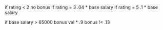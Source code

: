 if rating < 2 no bonus
if rating = 3 .04 * base salary
if rating = 5 .1 * base salary

if base salary > 65000 bonus val * .9
bonus !< .13